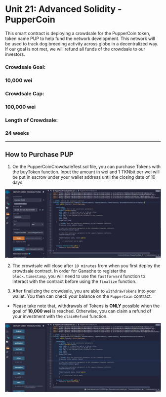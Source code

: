 # Unit 21: Advanced Solidity - PupperCoin

This smart contract is deploying a crowdsale for the PupperCoin token, token name PUP to help fund the network development. This network will be used to track dog breeding activity across globe in a decentralized way. If our goal is not met, we will refund all funds of the crowdsale to our investors.

### **Crowdsale Goal:**
### 10,000 wei

### **Crowdsale Cap:**
### 100,000 wei

### **Length of Crowdsale:**
### 24 weeks
---
## **How to Purchase PUP**
1. On the PupperCoinCrowdsaleTest.sol file, you can purchase Tokens with the buyToken function. Input the amount in wei and 1 TKNbit per wei will be put in escrow under your wallet address until the closing date of 10 days.

![buyToken](./gifs/buyToken.gif)

2. The crowdsale will close after ```10 minutes``` from when you first deploy the crowdsale contract. In order for Ganache to register the ```block.timestamp```, you will need to use the ```fastforward``` function to interact with the contract before using the ```finalize``` function.

3. After finalizing the crowdsale, you are able to ```withdrawTokens``` into your wallet. You then can check your balance on the ```PupperCoin``` contract.

-   Please take note that, withdrawals of Tokens is **ONLY** possible when the goal of **10,000 wei** is reached. Otherwise, you can claim a refund of your investment with the ```claimRefund``` function.

![buyToken](./gifs/withdrawTokens.gif)